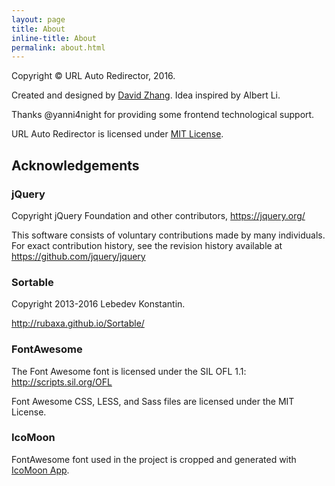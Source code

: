 ```yaml
---
layout: page
title: About
inline-title: About
permalink: about.html
---
```

Copyright &copy; URL Auto Redirector, 2016.

Created and designed by [David Zhang](https://crispgm.com). Idea inspired by Albert Li.

Thanks @yanni4night for providing some frontend technological support.

URL Auto Redirector is licensed under [MIT License](https://github.com/UrlAutoRedirector/UrlAutoRedirector/blob/master/LICENSE).

##  Acknowledgements

### jQuery

Copyright jQuery Foundation and other contributors, <https://jquery.org/>

This software consists of voluntary contributions made by many individuals. For exact contribution history, see the revision history available at <https://github.com/jquery/jquery>

### Sortable

Copyright 2013-2016 Lebedev Konstantin.

<http://rubaxa.github.io/Sortable/>

### FontAwesome

The Font Awesome font is licensed under the SIL OFL 1.1: <http://scripts.sil.org/OFL>

Font Awesome CSS, LESS, and Sass files are licensed under the MIT License.

### IcoMoon

FontAwesome font used in the project is cropped and generated with [IcoMoon App](https://icomoon.io/app/).
